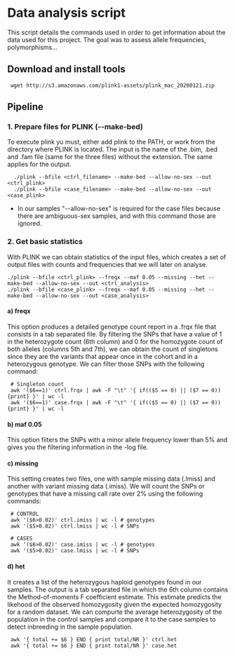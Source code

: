 # Data analysis script

This script details the commands used in order to get information about the data used for this project. The goal was to assess allele frequencies, polymorphisms...

## Download and install tools
     wget http://s3.amazonaws.com/plink1-assets/plink_mac_20200121.zip
  
  
 ## Pipeline 
 
 ### 1. Prepare files for PLINK (--make-bed)
 To execute plink yu must, either add plink to the PATH, or work from the directory where PLINK is located. The input is the name of the .bim, .bed and .fam file (same for the three files) without the extension. The same applies for the output.
 
      ./plink --bfile <ctrl_filename> --make-bed --allow-no-sex --out <ctrl_plink>
      ./plink --bfile <case_filename> --make-bed --allow-no-sex --out <case_plink>
      
* In our samples "--allow-no-sex" is required for the case files because there are ambiguous-sex samples, and with this command those are ignored.


### 2. Get basic statistics
With PLINK we can obtain statistics of the input files, which creates a set of output files with counts and frequencies that we will later on analyse.

    ./plink --bfile <ctrl_plink> --freqx --maf 0.05 --missing --het --make-bed --allow-no-sex --out <ctrl_analysis>
    ./plink --bfile <case_plink> --freqx --maf 0.05 --missing --het --make-bed --allow-no-sex --out <case_analysis>

#### a) freqx
This option produces a detailed genotype count report in a .frqx file that consists in a tab separated file. By filtering the SNPs that have a value of 1 in the heterozygote count (6th column) and 0 for the homozygote count of both alleles (columns 5th and 7th), we can obtain the count of singletons since they are the variants that appear once in the cohort and in a heterozygous genotype. We can filter those SNPs with the following command:
     
     # Singleton count
     awk '($6==1)' ctrl.frqx | awk -F "\t" '{ if(($5 == 0) || ($7 == 0)) {print} }' | wc -l
     awk '($6==1)' case.frqx | awk -F "\t" '{ if(($5 == 0) || ($7 == 0)) {print} }' | wc -l
     
#### b) maf 0.05
This option filters the SNPs with a minor allele frequency lower than 5% and gives you the filtering information in the -log file.

#### c) missing
This setting creates two files, one with sample missing data (.lmiss) and another with variant missing data (.imiss). We will count the SNPs or genotypes that have a missing call rate over 2% using the following commands:

     # CONTROL
     awk '($6>0.02)' ctrl.imiss | wc -l # genotypes
     awk '($5>0.02)' ctrl.lmiss | wc -l # SNPs     
     
     # CASES
     awk '($6>0.02)' case.imiss | wc -l # genotypes
     awk '($5>0.02)' case.lmiss | wc -l # SNPs
     
#### d) het
It creates a list of the heterozygous haploid genotypes found in our samples. The output is a tab separated file in which the 6th column contains the Method-of-moments F coefficient estimate. This estimate predicts the likehood of the observed homozygosity given the expected  homozygosity for a random dataset. We can compurte the average heterozygosity of the population in the control samples and compare it to the case samples to detect inbreeding in the sample population.

     awk '{ total += $6 } END { print total/NR }' ctrl.het
     awk '{ total += $6 } END { print total/NR }' case.het
